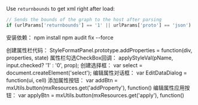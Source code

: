 
Use `returnbounds` to get xml right after load:
```js
// Sends the bounds of the graph to the host after parsing
if (urlParams['returnbounds'] == '1' || urlParams['proto'] == 'json')
```
安装依赖：
npm install
npm audit fix --force

创建属性栏代码：
StyleFormatPanel.prototype.addProperties = function(div, properties, state)
属性栏勾选CheckBox回调：
applyStyleVal(pName, input.checked? '1' : '0', prop);
创建选择框：
var select = document.createElement('select');
编辑属性对话框：
var EditDataDialog = function(ui, cell)
添加属性按钮：
var addBtn = mxUtils.button(mxResources.get('addProperty'), function()
编辑属性应用按钮：
var applyBtn = mxUtils.button(mxResources.get('apply'), function()